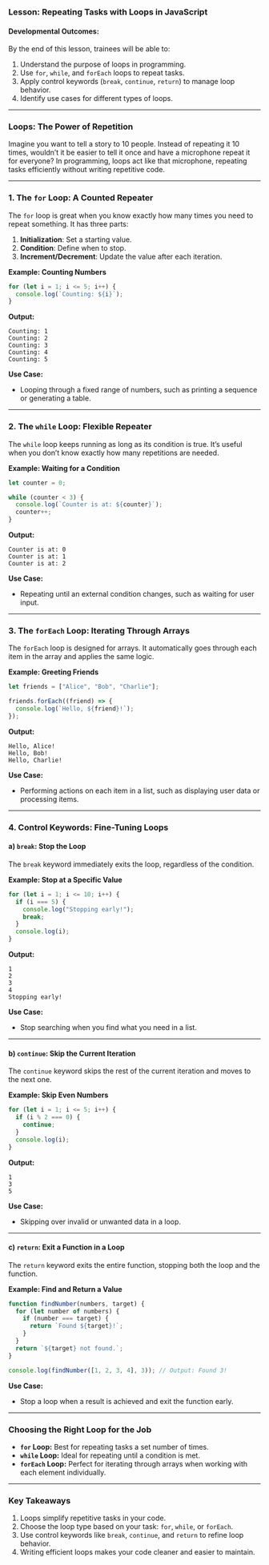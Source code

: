 ### **Lesson: Repeating Tasks with Loops in JavaScript**

#### **Developmental Outcomes:**  
By the end of this lesson, trainees will be able to:  
1. Understand the purpose of loops in programming.  
2. Use `for`, `while`, and `forEach` loops to repeat tasks.  
3. Apply control keywords (`break`, `continue`, `return`) to manage loop behavior.  
4. Identify use cases for different types of loops.  

---

### **Loops: The Power of Repetition**
Imagine you want to tell a story to 10 people. Instead of repeating it 10 times, wouldn’t it be easier to tell it once and have a microphone repeat it for everyone? In programming, loops act like that microphone, repeating tasks efficiently without writing repetitive code.

---

### **1. The `for` Loop: A Counted Repeater**
The `for` loop is great when you know exactly how many times you need to repeat something. It has three parts:
1. **Initialization**: Set a starting value.  
2. **Condition**: Define when to stop.  
3. **Increment/Decrement**: Update the value after each iteration.

**Example: Counting Numbers**
```javascript
for (let i = 1; i <= 5; i++) {
  console.log(`Counting: ${i}`);
}
```

**Output:**  
```
Counting: 1  
Counting: 2  
Counting: 3  
Counting: 4  
Counting: 5  
```

**Use Case:**  
- Looping through a fixed range of numbers, such as printing a sequence or generating a table.

---

### **2. The `while` Loop: Flexible Repeater**
The `while` loop keeps running as long as its condition is true. It’s useful when you don’t know exactly how many repetitions are needed.

**Example: Waiting for a Condition**
```javascript
let counter = 0;

while (counter < 3) {
  console.log(`Counter is at: ${counter}`);
  counter++;
}
```

**Output:**  
```
Counter is at: 0  
Counter is at: 1  
Counter is at: 2  
```

**Use Case:**  
- Repeating until an external condition changes, such as waiting for user input.

---

### **3. The `forEach` Loop: Iterating Through Arrays**
The `forEach` loop is designed for arrays. It automatically goes through each item in the array and applies the same logic.

**Example: Greeting Friends**
```javascript
let friends = ["Alice", "Bob", "Charlie"];

friends.forEach((friend) => {
  console.log(`Hello, ${friend}!`);
});
```

**Output:**  
```
Hello, Alice!  
Hello, Bob!  
Hello, Charlie!  
```

**Use Case:**  
- Performing actions on each item in a list, such as displaying user data or processing items.

---

### **4. Control Keywords: Fine-Tuning Loops**

#### **a) `break`: Stop the Loop**
The `break` keyword immediately exits the loop, regardless of the condition.

**Example: Stop at a Specific Value**
```javascript
for (let i = 1; i <= 10; i++) {
  if (i === 5) {
    console.log("Stopping early!");
    break;
  }
  console.log(i);
}
```

**Output:**  
```
1  
2  
3  
4  
Stopping early!  
```

**Use Case:**  
- Stop searching when you find what you need in a list.

---

#### **b) `continue`: Skip the Current Iteration**
The `continue` keyword skips the rest of the current iteration and moves to the next one.

**Example: Skip Even Numbers**
```javascript
for (let i = 1; i <= 5; i++) {
  if (i % 2 === 0) {
    continue;
  }
  console.log(i);
}
```

**Output:**  
```
1  
3  
5  
```

**Use Case:**  
- Skipping over invalid or unwanted data in a loop.

---

#### **c) `return`: Exit a Function in a Loop**
The `return` keyword exits the entire function, stopping both the loop and the function.

**Example: Find and Return a Value**
```javascript
function findNumber(numbers, target) {
  for (let number of numbers) {
    if (number === target) {
      return `Found ${target}!`;
    }
  }
  return `${target} not found.`;
}

console.log(findNumber([1, 2, 3, 4], 3)); // Output: Found 3!
```

**Use Case:**  
- Stop a loop when a result is achieved and exit the function early.

---

### **Choosing the Right Loop for the Job**
- **`for` Loop:** Best for repeating tasks a set number of times.  
- **`while` Loop:** Ideal for repeating until a condition is met.  
- **`forEach` Loop:** Perfect for iterating through arrays when working with each element individually.

---

### **Key Takeaways**
1. Loops simplify repetitive tasks in your code.  
2. Choose the loop type based on your task: `for`, `while`, or `forEach`.  
3. Use control keywords like `break`, `continue`, and `return` to refine loop behavior.  
4. Writing efficient loops makes your code cleaner and easier to maintain.  